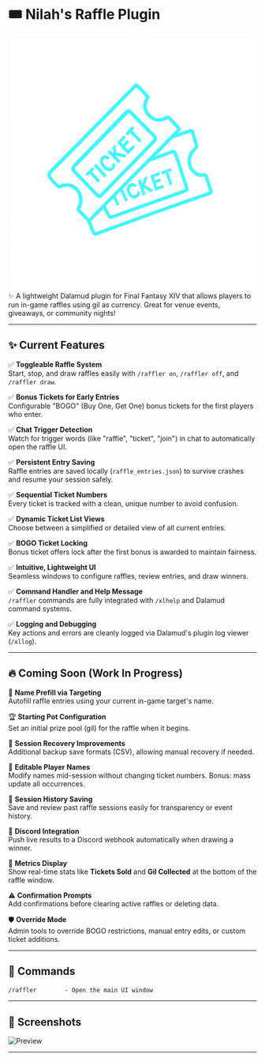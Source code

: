 # 🎟️ Nilah's Raffle Plugin
<div align="center">
<img src="raffler.png" alt="Raffler Logo" width="512" height="512">
</div>
✨ A lightweight Dalamud plugin for Final Fantasy XIV that allows players to run in-game raffles using gil as currency. Great for venue events, giveaways, or community nights!

---

## ✨ Current Features

✅ **Toggleable Raffle System**  
Start, stop, and draw raffles easily with `/raffler on`, `/raffler off`, and `/raffler draw`.

✅ **Bonus Tickets for Early Entries**  
Configurable "BOGO" (Buy One, Get One) bonus tickets for the first players who enter.

✅ **Chat Trigger Detection**  
Watch for trigger words (like "raffle", "ticket", "join") in chat to automatically open the raffle UI.

✅ **Persistent Entry Saving**  
Raffle entries are saved locally (`raffle_entries.json`) to survive crashes and resume your session safely.

✅ **Sequential Ticket Numbers**  
Every ticket is tracked with a clean, unique number to avoid confusion.

✅ **Dynamic Ticket List Views**  
Choose between a simplified or detailed view of all current entries.

✅ **BOGO Ticket Locking**  
Bonus ticket offers lock after the first bonus is awarded to maintain fairness.

✅ **Intuitive, Lightweight UI**  
Seamless windows to configure raffles, review entries, and draw winners.

✅ **Command Handler and Help Message**  
`/raffler` commands are fully integrated with `/xlhelp` and Dalamud command systems.

✅ **Logging and Debugging**  
Key actions and errors are cleanly logged via Dalamud's plugin log viewer (`/xllog`).

---

## 🔥 Coming Soon (Work In Progress)

🔄 **Name Prefill via Targeting**  
Autofill raffle entries using your current in-game target's name.

🏆 **Starting Pot Configuration**  
Set an initial prize pool (gil) for the raffle when it begins.

💾 **Session Recovery Improvements**  
Additional backup save formats (CSV), allowing manual recovery if needed.

📝 **Editable Player Names**  
Modify names mid-session without changing ticket numbers. Bonus: mass update all occurrences.

💬 **Session History Saving**  
Save and review past raffle sessions easily for transparency or event history.

🔔 **Discord Integration**  
Push live results to a Discord webhook automatically when drawing a winner.

🔢 **Metrics Display**  
Show real-time stats like **Tickets Sold** and **Gil Collected** at the bottom of the raffle window.

⚠️ **Confirmation Prompts**  
Add confirmations before clearing active raffles or deleting data.

🛡️ **Override Mode**  
Admin tools to override BOGO restrictions, manual entry edits, or custom ticket additions.

---

## 📜 Commands

```plaintext
/raffler        - Open the main UI window
```
---
## 📸 Screenshots
![Preview](https://github.com/user-attachments/assets/dbf6c181-7d0c-4b82-9452-98989e0a252b)


---



